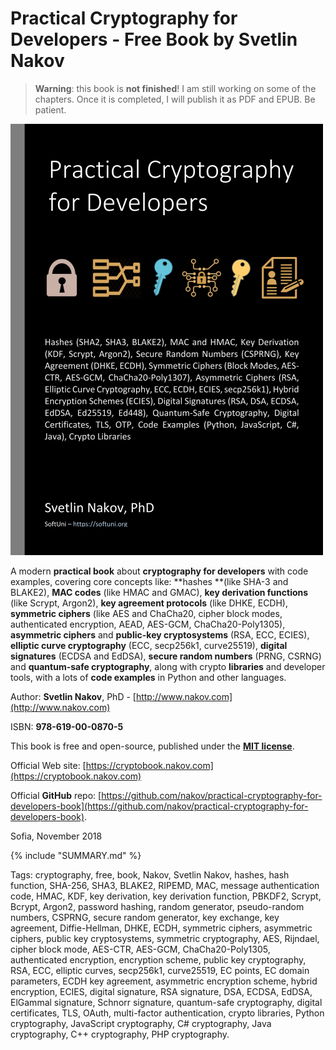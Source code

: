 # Practical Cryptography for Developers - Free Book by Svetlin Nakov

> **Warning**: this book is **not finished**! I am still working on some of the chapters. Once it is completed, I will publish it as PDF and EPUB. Be patient.

[<img src="/assets/Practical-Cryptography-for-Developers-Book-Nakov-front-cover.png" alt="Practical Cryptography for Developers - Free Book by Svetlin Nakov - front cover" class="readme-book-cover-image" />](https://cryptobook.nakov.com)

A modern **practical book** about **cryptography for developers** with code examples, covering core concepts like: **hashes **\(like SHA-3 and BLAKE2\), **MAC codes** \(like HMAC and GMAC\), **key derivation functions** \(like Scrypt, Argon2\), **key agreement protocols** \(like DHKE, ECDH\), **symmetric ciphers** \(like AES and ChaCha20, cipher block modes, authenticated encryption, AEAD, AES-GCM, ChaCha20-Poly1305\), **asymmetric ciphers** and **public-key cryptosystems** \(RSA, ECC, ECIES\), **elliptic curve cryptography** \(ECC, secp256k1, curve25519\), **digital signatures** \(ECDSA and EdDSA\), **secure random numbers** \(PRNG, CSRNG\) and **quantum-safe cryptography**, along with crypto **libraries** and developer tools, with a lots of **code examples** in Python and other languages.

Author: **Svetlin Nakov**, PhD - [http://www.nakov.com](http://www.nakov.com)

ISBN: **978-619-00-0870-5**

This book is free and open-source, published under the **[MIT license](https://opensource.org/licenses/MIT)**.

Official Web site: [https://cryptobook.nakov.com](https://cryptobook.nakov.com)

Official **GitHub** repo: [https://github.com/nakov/practical-cryptography-for-developers-book](https://github.com/nakov/practical-cryptography-for-developers-book).

Sofia, November 2018

{% include "SUMMARY.md" %}

Tags: cryptography, free, book, Nakov, Svetlin Nakov, hashes, hash function, SHA-256, SHA3, BLAKE2, RIPEMD, MAC, message authentication code, HMAC, KDF, key derivation, key derivation function, PBKDF2, Scrypt, Bcrypt, Argon2, password hashing, random generator, pseudo-random numbers, CSPRNG, secure random generator, key exchange, key agreement, Diffie-Hellman, DHKE, ECDH, symmetric ciphers, asymmetric ciphers, public key cryptosystems, symmetric cryptography, AES, Rijndael, cipher block mode, AES-CTR, AES-GCM, ChaCha20-Poly1305, authenticated encryption, encryption scheme, public key cryptography, RSA, ECC, elliptic curves, secp256k1, curve25519, EC points, EC domain parameters, ECDH key agreement, asymmetric encryption scheme, hybrid encryption, ECIES, digital signature, RSA signature, DSA, ECDSA, EdDSA, ElGammal signature, Schnorr signature, quantum-safe cryptography, digital certificates, TLS, OAuth, multi-factor authentication, crypto libraries, Python cryptography, JavaScript cryptography, C# cryptography, Java cryptography, C++ cryptography, PHP cryptography.